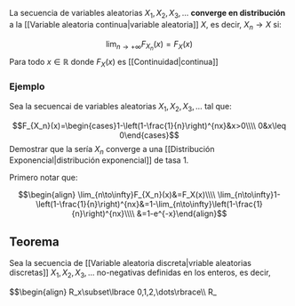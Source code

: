 
La secuencia de variables aleatorias $X_1, X_2, X_3, \dots$ **converge en distribución** a la [[Variable aleatoria continua|variable aleatoria]] $X$, es decir, $X_n\to X$ si: 

$$\lim_{n\to +\infty}F_{X_n}(x)=F_X(x)$$ 
Para todo $x\in\mathbb{R}$ donde $F_X(x)$ es [[Continuidad|continua]]  

### Ejemplo 

Sea la secuencai de variables aleatorias $X_1, X_2, X_3, \dots$ tal que: 

$$F_{X_n}(x)=\begin{cases}1-\left(1-\frac{1}{n}\right)^{nx}&x>0\\\\
0&x\leq 0\end{cases}$$ 
Demostrar que la sería $X_n$ converge a una [[Distribución Exponencial|distribución exponencial]] de tasa 1. 

Primero notar que: 

$$\begin{align}
\lim_{n\to\infty}F_{X_n}(x)&=F_X(x)\\\\
\lim_{n\to\infty}1-\left(1-\frac{1}{n}\right)^{nx}&=1-\lim_{n\to\infty}\left(1-\frac{1}{n}\right)^{nx}\\\\
&=1-e^{-x}\end{align}$$ 
## Teorema 

Sea la secuencia de [[Variable aleatoria discreta|vriable aleatorias discretas]] $X_1, X_2, X_3, \dots$ no-negativas definidas en los enteros, es decir, 

$$\begin{align} 
R_x\subset\lbrace 0,1,2,\dots\rbrace\\\\
R_